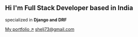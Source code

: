 ## Hi I'm Full Stack Developer based in India
specialized in **Django and DRF** 

[My portfolio ↗️](https://sheljin.netlify.app)
[shelj73@gmail.com](mailto:shelj73@gmail.com)
